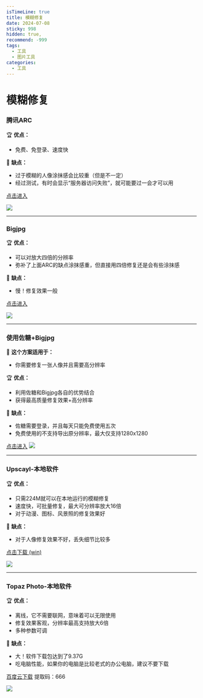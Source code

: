```yaml
---
isTimeLine: true
title: 模糊修复
date: 2024-07-08
sticky: 998
hidden: true,
recommend: -999
tags:
  - 工具
  - 图片工具
categories:
  - 工具
---
```


# 模糊修复

### 腾讯ARC
🏆 **优点：**
- 免费、免登录、速度快

🥷 **缺点：**
- 过于模糊的人像涂抹感会比较重（但是不一定）
- 经过测试，有时会显示“服务器访问失败”，就可能要过一会才可以用

[点击进入](https://arc.tencent.com/zh/ai-demos/faceRestoration)

![](https://cdn.jsdelivr.net/gh/xfy196/images@main/2024%2F07%2F08%2F16-37-10-e16171f25e3a944cd2bd496552d9d6fd-20240708163708-d8758e.png)

---

### Bigjpg
🏆 **优点：**
- 可以对放大四倍的分辨率
- 弥补了上面ARC的缺点涂抹感重，但直接用四倍修复还是会有些涂抹感

🥷 **缺点：**
- 慢！修复效果一般

[点击进入](https://bigjpg.com/)

![](https://cdn.jsdelivr.net/gh/xfy196/images@main/2024%2F07%2F08%2F16-38-08-56199ab84f80f76faa08d5ba3140bed3-20240708163806-dbf6b1.png)

---

### 使用佐糖+Bigjpg
🙋 **这个方案适用于：**
- 你需要修复一张人像并且需要高分辨率

🏆 **优点：**
- 利用佐糖和Bigjpg各自的优势结合
- 获得最高质量修复效果+高分辨率

🥷 **缺点：**
- 佐糖需要登录，并且每天只能免费使用五次
- 免费使用的不支持导出原分辨率，最大仅支持1280x1280

[点击进入](https://picwish.cn/unblur-image-portrait)
![](https://cdn.jsdelivr.net/gh/xfy196/images@main/2024%2F07%2F08%2F16-38-43-f334e3661ac87f27ed1ed0481aa79510-20240708163840-984b54.png)

---

### Upscayl-本地软件
🏆 **优点：**
- 只需224M就可以在本地运行的模糊修复
- 速度快，可批量修复，最大可分辨率放大16倍
- 对于动漫、图标、风景照的修复效果好

🥷 **缺点：**
- 对于人像修复效果不好，丢失细节比较多

[点击下载 (win)](https://www.123pan.com/s/Km4zjv-oub3A.html)

![](https://cdn.jsdelivr.net/gh/xfy196/images@main/2024%2F07%2F08%2F16-40-12-dfd1f780f42cb250b41cfcf3c61be158-20240708164010-d165e5.png)

---

### Topaz Photo-本地软件
🏆 **优点：**
- 离线，它不需要联网，意味着可以无限使用
- 修复效果客观，分辨率最高支持放大6倍
- 多种参数可调

🥷 **缺点：**
- 大！软件下载包达到了9.37G
- 吃电脑性能，如果你的电脑是比较老式的办公电脑，建议不要下载

[百度云下载](https://pan.baidu.com/s/1Acqgcnk5y0O5TgkXEgOj8Q?pwd=6666) 提取码：666

![](https://cdn.jsdelivr.net/gh/xfy196/images@main/2024%2F07%2F08%2F16-41-03-712d52ffc67c705dfbf75e247a9d1840-20240708164100-ac484c.png)